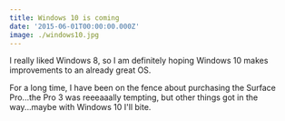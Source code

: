 ```yaml
---
title: Windows 10 is coming
date: '2015-06-01T00:00:00.000Z'
image: ./windows10.jpg
---
```


I really liked Windows 8, so I am definitely hoping Windows 10 makes improvements to an already great OS.

For a long time, I have been on the fence about purchasing the Surface Pro...the Pro 3 was reeeaaally tempting, but other things got in the way...maybe with Windows 10 I'll bite.
